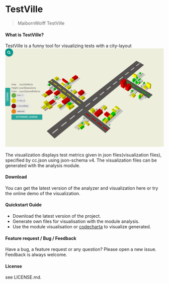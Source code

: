 # TestVille

> MaibornWolff TestVille

#### What is TestVille?
TestVille is a funny tool for visualizing tests with a city-layout ![takeALook](./images/testVilleDemo.png)

The visualization displays test metrics given in json files(visualization files), specified by cc.json using json-schema v4.
The visualization files can be generated with the analysis module.

#### Download
You can get the latest version of the analyzer and visualization here or try the online demo of the visualization.

#### Quickstart Guide
* Download the latest version of the project.
* Generate own files for visualisation with the module analysis.
* Use the module visualisation or [codecharta](https://maibornwolff.github.io/codecharta/visualization/app/) to visualize generated.
	
#### Feature request / Bug / Feedback
Have a bug, a feature request or any question? Please open a new issue. Feedback is always welcome.

#### License
see LICENSE.md.
